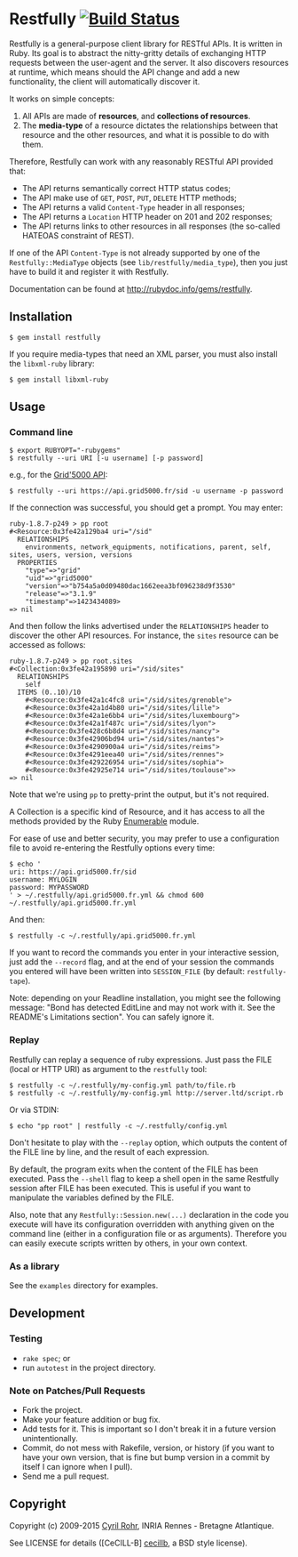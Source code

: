# Restfully [![Build Status](https://travis-ci.org/crohr/restfully.svg?branch=master)](https://travis-ci.org/crohr/restfully)

Restfully is a general-purpose client library for RESTful APIs. It is written in Ruby. Its goal is to abstract the nitty-gritty details of exchanging HTTP requests between the user-agent and the server. It also discovers resources at runtime, which means should the API change and add a new functionality, the client will automatically discover it.

It works on simple concepts:

1. All APIs are made of **resources**, and **collections of resources**.
2. The **media-type** of a resource dictates the relationships between that resource and the other resources, and what it is possible to do with them.

Therefore, Restfully can work with any reasonably RESTful API provided that:

* The API returns semantically correct HTTP status codes;
* The API make use of `GET`, `POST`, `PUT`, `DELETE` HTTP methods;
* The API returns a valid `Content-Type` header in all responses;
* The API returns a `Location` HTTP header on 201 and 202 responses;
* The API returns links to other resources in all responses (the so-called HATEOAS constraint of REST).

If one of the API `Content-Type` is not already supported by one of the `Restfully::MediaType` objects (see `lib/restfully/media_type`), then you just have to build it and register it with Restfully.

Documentation can be found at <http://rubydoc.info/gems/restfully>.


## Installation

    $ gem install restfully

If you require media-types that need an XML parser, you must also install the `libxml-ruby` library:

    $ gem install libxml-ruby


## Usage

### Command line

    $ export RUBYOPT="-rubygems"
    $ restfully --uri URI [-u username] [-p password]

e.g., for the [Grid'5000 API](https://www.grid5000.fr/mediawiki/index.php/API):

    $ restfully --uri https://api.grid5000.fr/sid -u username -p password

If the connection was successful, you should get a prompt. You may enter:

    ruby-1.8.7-p249 > pp root
    #<Resource:0x3fe42a129ba4 uri="/sid"
      RELATIONSHIPS
        environments, network_equipments, notifications, parent, self, sites, users, version, versions
      PROPERTIES
        "type"=>"grid"
        "uid"=>"grid5000"
        "version"=>"b754a5a0d09480dac1662eea3bf096238d9f3530"
        "release"=>"3.1.9"
        "timestamp"=>1423434089>
    => nil

And then follow the links advertised under the `RELATIONSHIPS` header to discover the other API resources. For instance, the `sites` resource can be accessed as follows:

    ruby-1.8.7-p249 > pp root.sites
    #<Collection:0x3fe42a195890 uri="/sid/sites"
      RELATIONSHIPS
        self
      ITEMS (0..10)/10
        #<Resource:0x3fe42a1c4fc8 uri="/sid/sites/grenoble">
        #<Resource:0x3fe42a1d4b80 uri="/sid/sites/lille">
        #<Resource:0x3fe42a1e6bb4 uri="/sid/sites/luxembourg">
        #<Resource:0x3fe42a1f487c uri="/sid/sites/lyon">
        #<Resource:0x3fe428c6b8d4 uri="/sid/sites/nancy">
        #<Resource:0x3fe42906bd94 uri="/sid/sites/nantes">
        #<Resource:0x3fe4290900a4 uri="/sid/sites/reims">
        #<Resource:0x3fe4291eea40 uri="/sid/sites/rennes">
        #<Resource:0x3fe429226954 uri="/sid/sites/sophia">
        #<Resource:0x3fe42925e714 uri="/sid/sites/toulouse">>
    => nil

Note that we're using `pp` to pretty-print the output, but it's not required.

A Collection is a specific kind of Resource, and it has access to all the methods provided by the Ruby [Enumerable](http://www.rubydoc.info/stdlib/core/1.9.2/Enumerable) module.

For ease of use and better security, you may prefer to use a configuration file to avoid re-entering the Restfully options every time:

    $ echo '
    uri: https://api.grid5000.fr/sid
    username: MYLOGIN
    password: MYPASSWORD
    ' > ~/.restfully/api.grid5000.fr.yml && chmod 600 ~/.restfully/api.grid5000.fr.yml

And then:

    $ restfully -c ~/.restfully/api.grid5000.fr.yml

If you want to record the commands you enter in your interactive session, just
add the `--record` flag, and at the end of your session the commands you
entered will have been written into `SESSION_FILE` (by default:
`restfully-tape`).

Note: depending on your Readline installation, you might see the following
message: "Bond has detected EditLine and may not work with it. See the
README's Limitations section". You can safely ignore it.

### Replay

Restfully can replay a sequence of ruby expressions. Just pass the FILE (local
or HTTP URI) as argument to the `restfully` tool:

    $ restfully -c ~/.restfully/my-config.yml path/to/file.rb
    $ restfully -c ~/.restfully/my-config.yml http://server.ltd/script.rb

Or via STDIN:

    $ echo "pp root" | restfully -c ~/.restfully/config.yml

Don't hesitate to play with the `--replay` option, which outputs the content of the FILE line by line, and the result of each expression.

By default, the program exits when the content of the FILE has been executed.
Pass the `--shell` flag to keep a shell open in the same Restfully session
after FILE has been executed. This is useful if you want to manipulate the
variables defined by the FILE.

Also, note that any `Restfully::Session.new(...)` declaration in the code you
execute will have its configuration overridden with anything given on the
command line (either in a configuration file or as arguments). Therefore you
can easily execute scripts written by others, in your own context.

### As a library
See the `examples` directory for examples.


## Development

### Testing 

* `rake spec`; or
* run `autotest` in the project directory.

### Note on Patches/Pull Requests
 
* Fork the project.
* Make your feature addition or bug fix.
* Add tests for it. This is important so I don't break it in a future version unintentionally.
* Commit, do not mess with Rakefile, version, or history (if you want to have your own version, that is fine but bump version in a commit by itself I can ignore when I pull).
* Send me a pull request. 


## Copyright

Copyright (c) 2009-2015 [Cyril Rohr](http://crohr.me), INRIA Rennes - Bretagne Atlantique. 

See LICENSE for details ([CeCILL-B] [cecillb], a BSD style license).

[cecillb]: http://www.cecill.info/licences/Licence_CeCILL-B_V1-en.html
